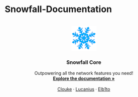 # Snowfall-Documentation

<!-- PROJECT LOGO -->
<br />
<div align="center">
  <a href="https://github.com/FrozedClubDevelopment/Snowfall-Documentation">
    <img src="snowfall.png" alt="Logo" width="80" height="80">
  </a>

  <h3 align="center">Snowfall Core</h3>

  <p align="center">
    Outpowering all the network features you need!
    <br />
    <a href="https://github.com/FrozedClubDevelopment/Snowfall-Documentation"><strong>Explore the documentation »</strong></a>
    <br />
    <br />
    <a href="https://github.com/Clouke">Clouke</a>
    ·
    <a href="https://github.com/Lucaniuss">Lucanius</a>
    ·
    <a href="https://github.com/Elb1to">Elb1to</a>
  </p>
</div>

